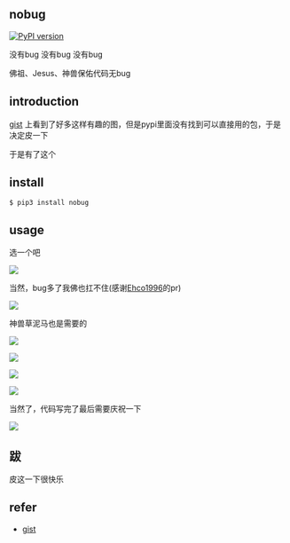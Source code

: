 ## nobug
[![PyPI version](https://img.shields.io/pypi/v/nobug.svg)](https://pypi.python.org/pypi/nobug/)

没有bug
没有bug
没有bug

佛祖、Jesus、神兽保佑代码无bug

## introduction

[gist](https://gist.github.com/edokeh/7580064) 上看到了好多这样有趣的图，但是pypi里面没有找到可以直接用的包，于是决定皮一下



于是有了这个


## install
```
$ pip3 install nobug
```

## usage

选一个吧



![](http://static.scuseek.com/20180403-183332.png)

当然，bug多了我佛也扛不住(感谢[Ehco1996](https://github.com/Ehco1996)的pr)

![](http://static.scuseek.com/20180405-004534.png)

神兽草泥马也是需要的




![](http://static.scuseek.com/20180403-183451.png)

![](http://static.scuseek.com/20180403-183526.png)

![](http://static.scuseek.com/20180403-183603.png)

![](http://static.scuseek.com/20180403-183655.png)

当然了，代码写完了最后需要庆祝一下

![](http://static.scuseek.com/20180403-183732.png)

## 跋

皮这一下很快乐

## refer

- [gist](https://gist.github.com/edokeh/7580064)
